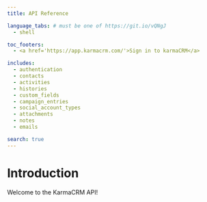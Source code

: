 ```yaml
---
title: API Reference

language_tabs: # must be one of https://git.io/vQNgJ
  - shell

toc_footers:
  - <a href='https://app.karmacrm.com/'>Sign in to karmaCRM</a>

includes:
  - authentication
  - contacts
  - activities
  - histories
  - custom_fields
  - campaign_entries
  - social_account_types
  - attachments
  - notes
  - emails

search: true
---
```


# Introduction

Welcome to the KarmaCRM API!
